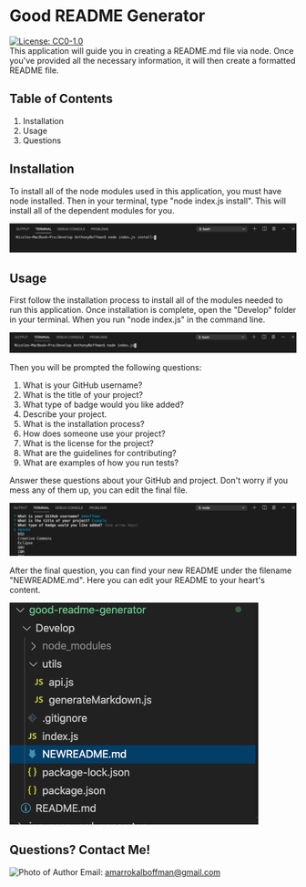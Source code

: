 # Good README Generator
[![License: CC0-1.0](https://licensebuttons.net/l/zero/1.0/80x15.png)](http://creativecommons.org/publicdomain/zero/1.0/)            
This application will guide you in creating a README.md file via node. Once you've provided all the necessary information, it will then create a formatted README file.
  
## Table of Contents
1. Installation
1. Usage
1. Questions
  
## Installation
To install all of the node modules used in this application, you must have node installed. Then in your terminal, type "node index.js install". This will install all of the dependent modules for you.

![installation screenshot](./Develop/assets/readme-generator-install.png "Installation with Node")

  
## Usage
First follow the installation process to install all of the modules needed to run this application. 
Once installation is complete, open the "Develop" folder in your terminal. When you run "node index.js" in the command line.

![start application screenshot](./Develop/assets/readme-generator-init.png "Start Application")

Then you will be prompted the following questions:
1. What is your GitHub username?
1. What is the title of your project?
1. What type of badge would you like added?
1. Describe your project.
1. What is the installation process?
1. How does someone use your project? 
1. What is the license for the project?
1. What are the guidelines for contributing?
1. What are examples of how you run tests?

Answer these questions about your GitHub and project. Don't worry if you mess any of them up, you can edit the final file. 

![questions screenshot](./Develop/assets/readme-generator-questions.png "Questions")

After the final question, you can find your new README under the filename "NEWREADME.md". Here you can edit your README to your heart's content. 

![questions screenshot](./Develop/assets/readme-generator-file-location.png "Questions")
  
## Questions? Contact Me!
![Photo of Author](https://avatars1.githubusercontent.com/u/60618427?v=4)
Email: amarrokalboffman@gmail.com
